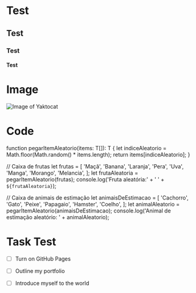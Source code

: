 # Test
## Test
### Test
#### Test

# Image
![Image of Yaktocat](https://octodex.github.com/images/yaktocat.png)

# Code
function pegarItemAleatorio<T>(items: T[]): T {
  let indiceAleatorio = Math.floor(Math.random() * items.length);
  return items[indiceAleatorio];
}

// Caixa de frutas
let frutas = [
  'Maçã',
  'Banana',
  'Laranja',
  'Pera',
  'Uva',
  'Manga',
  'Morango',
  'Melancia',
];
let frutaAleatoria = pegarItemAleatorio<string>(frutas);
console.log('Fruta aleatória:' + ' ' + `${frutaAleatoria}`);

// Caixa de animais de estimação
let animaisDeEstimacao = [
  'Cachorro',
  'Gato',
  'Peixe',
  'Papagaio',
  'Hamster',
  'Coelho',
];
let animalAleatorio = pegarItemAleatorio<string>(animaisDeEstimacao);
console.log('Animal de estimação aleatório: ' + animalAleatorio);

# Task Test
- [ ] Turn on GitHub Pages
- [ ] Outline my portfolio
- [ ] Introduce myself to the world



